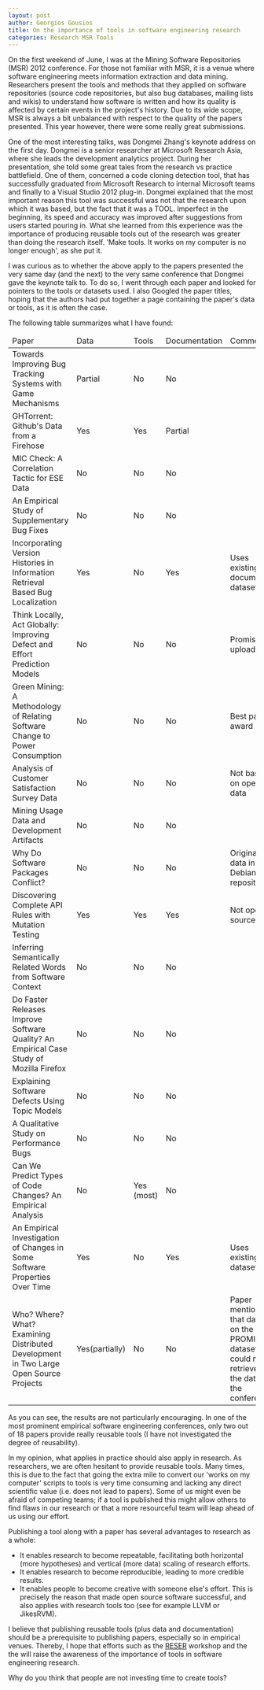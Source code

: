 ```yaml
--- 
layout: post 
author: Georgios Gousios 
title: On the importance of tools in software engineering research
categories: Research MSR Tools
--- 
```


On the first weekend of June, I was at the Mining Software Repositories (MSR)
2012 conference. For those not familiar with MSR, it is a venue where software
engineering meets information extraction and data mining. Researchers present
the tools and methods that they applied on software repositories (source code
repositories, but also bug databases, mailing lists and wikis) to understand
how software is written and how its quality is affected by certain events in
the project's history. Due to its wide scope, MSR is always a bit unbalanced
with respect to the quality of the papers presented. This year however, there
were some really great submissions.

One of the most interesting talks, was Dongmei Zhang's keynote address on the
first day. Dongmei is a senior researcher at Microsoft Research Asia, where she
leads the development analytics project. During her presentation, she told some
great tales from the research vs practice battlefield. One of them, concerned a
code cloning detection tool, that has successfully graduated from Microsoft
Research to internal Microsoft teams and finally to a Visual Studio 2012
plug-in. Dongmei explained that the most important reason this tool was
successful was not that the research upon which it was based, but the fact that
it was a TOOL. Imperfect in the beginning, its speed and accuracy was improved
after suggestions from users started pouring in. What she learned from this
experience was the importance of producing reusable tools out of the research
was greater than doing the research itself. 'Make tools. It works on my computer
is no longer enough', as she put it.

I was curious as to whether the above apply to the papers presented the very
same day (and the next) to the very same conference that Dongmei gave the
keynote talk to. To do so, I went through each paper and looked for pointers to
the tools or datasets used. I also Googled the paper titles, hoping that the
authors had put together a page containing the paper's data or tools, as it
is often the case.

The following table summarizes what I have found:

<table class="table table-striped">
  <thead>
  <tr><td>Paper </td><td> Data </td><td> Tools </td><td> Documentation</td><td>Comment</td></tr>
  </thead>
  <tbody>
  <tr><td>Towards Improving Bug Tracking Systems with Game Mechanisms </td><td> Partial </td><td> No </td><td> No</td><td></td></tr>
  <tr><td>GHTorrent: Github's Data from a Firehose </td><td> Yes </td><td> Yes </td><td> Partial</td><td></td></tr>
  <tr><td>MIC Check: A Correlation Tactic for ESE Data </td><td> No </td><td> No </td><td> No</td><td></td></tr>
  <tr><td>An Empirical Study of Supplementary Bug Fixes </td><td> No </td><td> No </td><td> No</td><td></td></tr>
  <tr><td>Incorporating Version Histories in Information Retrieval Based Bug Localization </td><td> Yes </td><td> No </td><td> Yes </td><td> Uses existing documented dataset</td></tr>
  <tr><td>Think Locally, Act Globally: Improving Defect and Effort Prediction Models </td><td> No </td><td> No </td><td> No </td><td> Promise to upload data</td></tr>
  <tr><td>Green Mining: A Methodology of Relating Software Change to Power Consumption </td><td> No </td><td> No </td><td> No </td><td> Best paper award</td></tr>
  <tr><td>Analysis of Customer Satisfaction Survey Data </td><td> No </td><td> No </td><td> No </td><td> Not based on open data</td></tr>
  <tr><td>Mining Usage Data and Development Artifacts </td><td> No </td><td> No </td><td> No </td><td> </td></tr>
  <tr><td>Why Do Software Packages Conflict? </td><td> No </td><td> No </td><td> No </td><td> Original data in Debian repository</td></tr>
  <tr><td>Discovering Complete API Rules with Mutation Testing </td><td> Yes </td><td> Yes </td><td> Yes </td><td> Not open source</td></tr>
  <tr><td>Inferring Semantically Related Words from Software Context </td><td> No </td><td> No </td><td> No </td><td></td></tr>
  <tr><td>Do Faster Releases Improve Software Quality? An Empirical Case Study of Mozilla Firefox </td><td> No </td><td> No </td><td> No </td><td> </td></tr>
  <tr><td>Explaining Software Defects Using Topic Models </td><td> No </td><td> No </td><td> No </td><td> </td></tr>
  <tr><td>A Qualitative Study on Performance Bugs </td><td> No </td><td> No </td><td> No </td><td></td></tr>
  <tr><td>Can We Predict Types of Code Changes? An Empirical Analysis </td><td> No </td><td> Yes (most) </td><td> No </td><td></td></tr>
  <tr><td>An Empirical Investigation of Changes in Some Software Properties Over Time </td><td> Yes </td><td> No </td><td> Yes </td><td> Uses existing dataset</td></tr>
  <tr><td>Who? Where? What? Examining Distributed Development in Two Large Open Source Projects </td><td> Yes(partially) </td><td> No </td><td> No </td><td> Paper mentions that data is on the PROMISE dataset, could not be retrieved at  the date of the conference.</td></tr>
  </tbody>  
</table>

As you can see, the results are not particularly encouraging. In one of the
most prominent empirical software engineering conferences, only two out of
18 papers provide really reusable tools (I have not investigated
the degree of reusability). 

In my opinion, what applies in practice should also apply in research. As
researchers, we are often hesitant to provide reusable tools. Many times, this
is due to the fact that going the extra mile to convert our 'works on my
computer' scripts to tools is very time consuming and lacking any direct
scientific value (i.e. does not lead to papers). Some of us might even be
afraid of competing teams; if a tool is published this might allow others to
find flaws in our research or that a more resourceful team will leap ahead of
us using our effort.

Publishing a tool along with a paper has several advantages to research as a 
whole:

* It enables research to become repeatable, facilitating both horizontal (more
hypotheses) and vertical (more data) scaling of research efforts.
* It enables research to become reproducible, leading to more credible results.
* It enables people to become creative with someone else's effort. This is
precisely the reason that made open source software successful, and also applies
with research tools too (see for example LLVM or JikesRVM).
 
I believe that publishing reusable tools (plus data and documentation) should
be a prerequisite to publishing papers, especially so in empirical venues.
Thereby, I hope that efforts such as the 
[RESER](http://sequoia.cs.byu.edu/reser2013) workshop and the  
the will raise the awareness of the importance of tools in software engineering research.

Why do you think that people are not investing time to create tools?
